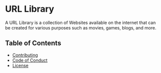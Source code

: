 # URL Library

A URL Library is a collection of Websites available on the internet that can be created for various purposes such as movies, games, blogs, and more.

## Table of Contents
- [Contributing](CONTRIBUTION.md)
- [Code of Conduct](CODE_OF_CONDUCT.md)
- [License](LICENSE)
